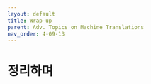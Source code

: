 ```yaml
---
layout: default
title: Wrap-up
parent: Adv. Topics on Machine Translations
nav_order: 4-09-13
---
```


# 정리하며

